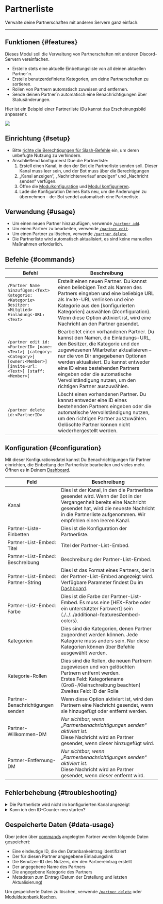 # Partnerliste

Verwalte deine Partnerschaften mit anderen Servern ganz einfach.

<ModuleOverview moduleName="partner-list" />

---

## Funktionen {#features}

Dieses Modul soll die Verwaltung von Partnerschaften mit anderen Discord-Servern vereinfachen.

* Erstelle stets eine aktuelle Einbettungsliste von all deinen aktuellen Partner´n.
* Erstelle benutzerdefinierte Kategorien, um deine Partnerschaften zu sortieren.
* Rollen von Partnern automatisch zuweisen und entfernen.
* Sende deinen Partner´n automatisch eine Benachrichtigungen über Statusänderungen.

Hier ist ein Beispiel einer Partnerliste (Du kannst das Erscheinungsbild anpassen):

![](@site/docs/assets/custom-bot/modules/partner-list/example.png)

## Einrichtung {#setup}

* Bitte [richte die Berechtigungen für Slash-Befehle](./../../slash-commands) ein, um deren unbefugte Nutzung zu verhindern.
* Anschließend konfigurierst Due die Partnerliste:
    1. Erstell einen Kanal, in den der Bot die Partnerliste senden soll. Dieser Kanal muss leer sein, und der Bot muss über die Berechtigungen
    2. „Kanal anzeigen“, „Nachrichtenverlauf anzeigen“ und „Nachricht senden“ verfügen.
    3. Öffne die [Modulkonfiguration](https://scnx.app/de/glink?page=bot/configuration?file=partner-list%7Cconfig)
       und [Modul konfigurieren](#configuration).
    4. Lade die Konfiguration Deines Bots neu, um die Änderungen zu übernehmen – der Bot sendet automatisch eine Partnerliste.

## Verwendung {#usage}

* Um einen neuen Partner hinzuzufügen, verwende [`/partner add`](#commands).
* Um einen Partner zu bearbeiten, verwende [`/partner edit`](#commands).
* Um einen Partner zu löschen, verwende [`/partner delete`](#commands).
* Die Partnerliste wird automatisch aktualisiert, es sind keine manuellen Maßnahmen erforderlich.

## Befehle {#commands}

<SlashCommandExplanation />

| Befehl | Beschreibung |
|--------------------------------------------------------------------------------------------------------------------------|-----------------------------------------------------------------------------------------------------------------------------------------------------------------------------------------------------------------------------------------------------------------|
| `/Partner Name hinzufügen:<Text> Kategorie:<Kategorie> Besitzer:<Mitglied> Einladungs-URL:<Text>` | Erstellt einen neuen Partner. Du kannst einen beliebigen Text als Namen des Partners eingeben und eine beliebige URL als Invite-URL verlinken und eine Kategorie aus den [konfigurierten Kategorien] auswählen (#configuration). Wenn diese Option aktiviert ist, wird eine Nachricht an den Partner gesendet. |
| `/partner edit id:<PartnerID> [name:<Text>] [category:<Category>] [owner:<Member>] [invite-url:<Text>] [staff:<Member>]` | Bearbeitet einen vorhandenen Partner. Du kannst den Namen, die Einladungs-URL, den Besitzer, die Kategorie und den zugewiesenen Mitarbeiter aktualisieren – nur die von Dir angegebenen Optionen werden aktualisiert. Du kannst entweder eine ID eines bestehenden Partners eingeben oder die automatische Vervollständigung nutzen, um den richtigen Partner auszuwählen. |
| `/partner delete id:<PartnerID>` | Löscht einen vorhandenen Partner. Du kannst entweder eine ID eines bestehenden Partners eingeben oder die automatische Vervollständigung nutzen, um den richtigen Partner auszuwählen. Gelöschte Partner können nicht wiederhergestellt werden. |

## Konfiguration {#configuration}

Mit dieser Konfigurationsdatei kannst Du Benachrichtigungen für Partner einrichten, die Einbettung der Partnerliste bearbeiten und vieles mehr. 
Öffnen es in
Deinem [Dashboard](https://scnx.app/de/glink?page=bot/configuration?file=partner-list%7Cconfig).

| Feld | Beschreibung |
|------------------------------------|-------------------------------------------------------------------------------------------------------------------------------------------------------------------------------------------------------|
| Kanal | Dies ist der Kanal, in den die Partnerliste gesendet wird. Wenn der Bot in der Vergangenheit bereits eine Nachricht gesendet hat, wird die neueste Nachricht in die Partnerliste aufgenommen. Wir empfehlen einen leeren Kanal. |
| Partner-Liste-Einbetten | Dies ist die Konfiguration der Partnerliste. |
| Partner-List-Embed: Titel | Titel der Partner-List-Embed. |
| Partner-List-Embed: Beschreibung | Beschreibung der Partner-List-Embed. |
| Partner-List-Embed: Partner-String | Dies ist das Format eines Partners, der in der Partner-List-Embed angezeigt wird. Verfügbare Parameter findest Du im [Dashboard](https://scnx.app/de/glink?page=bot/configuration?file=partner-list%7Cconfig). |
| Partner-List-Embed: Farbe | Dies ist die Farbe der Partner-List-Embed. Es muss eine [HEX-Farbe oder ein unterstützter Farbwert] sein (./../../additional-features#embed-colors). |
| Kategorien | Dies sind die Kategorien, denen Partner zugeordnet werden können. Jede Kategorie muss anders sein. Nur diese Kategorien können über Befehle ausgewählt werden. |
| Kategorie-Rollen | Dies sind die Rollen, die neuen Partnern zugewiesen und von gelöschten Partnern entfernt werden.<br />Erstes Feld: Kategoriename (Groß-/Kleinschreibung beachten)<br/>Zweites Feld: ID der Rolle |
| Partner-Benachrichtigungen senden | Wenn diese Option aktiviert ist, wird den Partnern eine Nachricht gesendet, wenn sie hinzugefügt oder entfernt werden. |
| Partner-Willkommen-DM | <i>Nur sichtbar, wenn „Partnerbenachrichtigungen senden“ aktiviert ist.</i><br/>Diese Nachricht wird an Partner gesendet, wenn dieser hinzugefügt wird. |
| Partner-Entfernung-DM | <i>Nur sichtbar, wenn „Partnerbenachrichtigungen senden“ aktiviert ist.</i><br/>Diese Nachricht wird an Partner gesendet, wenn dieser entfernt wird. |

## Fehlerbehebung {#troubleshooting}

<details>
    <summary>Die Partnerliste wird nicht im konfigurierten Kanal angezeigt</summary>
    <ul>
        <li>Stell sicher, dass der gewünschte Kanal leer ist.</li>
        <li>Stell sicher, dass der Bot über die Berechtigungen „Kanal anzeigen“, „Nachrichten senden“ und „Nachrichtenverlauf anzeigen“ für den Kanal verfügt.</li>
        <li>Stell sicher, dass keines Ihrer Kategoriefelder leer ist.</li>
        <li>Stell sicher, dass Sie in Ihrer Konfiguration einen <a href="./../../additional-features#embed-colors">richtigen Farbwert</a> angegeben haben.</li>
        <li>Starte Deinen Bot neu.</li>
    </ul>
</details>

<details>
    <summary>Kann ich den ID-Counter neu starten?</summary>
    Nein. Die ID ist eine eindeutige Identifikationsnummer und kann nicht zurückgesetzt werden. Dies ist eine technische Einschränkung – Du kannst den Parameter <code>%id%</code> aus Deinem „partner-string“ unter „Partner-List-Embed“ in deiner <a href="https://scnx.app" entfernen /de/glink?page=bot/configuration?file=partner-list%7Cconfig">Modulkonfiguration</a>, falls dich das stört.
</details>

## Gespeicherte Daten {#data-usage}

Über jeden über [commands](#commands) angelegten Partner werden folgende Daten gespeichert:

* Eine eindeutige ID, die den Datenbankeintrag identifiziert
* Der für diesen Partner angegebene Einladungslink
* Die Benutzer-ID des Nutzers, der den Partnereintrag erstellt
* Der angegebene Name des Partners
* Die angegebene Kategorie des Partners
* Metadaten zum Eintrag (Datum der Erstellung und letzten Aktualisierung)

Um gespeicherte Daten zu löschen, verwende [`/partner delete`](#commands)
oder [Moduldatenbank löschen](./../../additional-features#reset-module-database).
